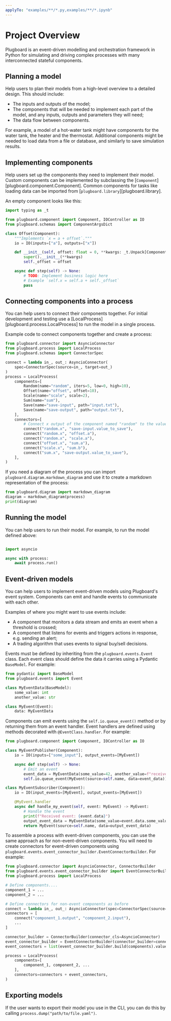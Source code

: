 ```yaml
---
applyTo: "examples/**/*.py,examples/**/*.ipynb"
---
```


# Project Overview

Plugboard is an event-driven modelling and orchestration framework in Python for simulating and driving complex processes with many interconnected stateful components.

## Planning a model

Help users to plan their models from a high-level overview to a detailed design. This should include:

* The inputs and outputs of the model;
* The components that will be needed to implement each part of the model, and any inputs, outputs and parameters they will need;
* The data flow between components.

For example, a model of a hot-water tank might have components for the water tank, the heater and the thermostat. Additional components might be needed to load data from a file or database, and similarly to save simulation results.

## Implementing components

Help users set up the components they need to implement their model. Custom components can be implemented by subclassing the [`Component`][plugboard.component.Component]. Common components for tasks like loading data can be imported from [`plugboard.library`][plugboard.library].

An empty component looks  like this:

```python
import typing as _t

from plugboard.component import Component, IOController as IO
from plugboard.schemas import ComponentArgsDict

class Offset(Component):
    """Implements `x = a + offset`."""
    io = IO(inputs=["a"], outputs=["x"])

    def __init__(self, offset: float = 0, **kwargs: _t.Unpack[ComponentArgsDict]) -> None:
        super().__init__(**kwargs)
        self._offset = offset

    async def step(self) -> None:
        # TODO: Implement business logic here
        # Example `self.x = self.a + self._offset`
        pass
```

## Connecting components into a process

You can help users to connect their components together. For initial development and testing use a [LocalProcess][plugboard.process.LocalProcess] to run the model in a single process.

Example code to connect components together and create a process:

```python
from plugboard.connector import AsyncioConnector
from plugboard.process import LocalProcess
from plugboard.schemas import ConnectorSpec

connect = lambda in_, out_: AsyncioConnector( 
    spec=ConnectorSpec(source=in_, target=out_)
)
process = LocalProcess(
    components=[
        Random(name="random", iters=5, low=0, high=10),
        Offset(name="offset", offset=10),
        Scale(name="scale", scale=2),
        Sum(name="sum"),
        Save(name="save-input", path="input.txt"),
        Save(name="save-output", path="output.txt"),
    ],
    connectors=[
        # Connect x output of the component named "random" to the value_to_save input of the component named "save-input", etc.
        connect("random.x", "save-input.value_to_save"),
        connect("random.x", "offset.a"),
        connect("random.x", "scale.a"),
        connect("offset.x", "sum.a"),
        connect("scale.x", "sum.b"),
        connect("sum.x", "save-output.value_to_save"),
    ],
)
```

If you need a diagram of the process you can import `plugboard.diagram.markdown_diagram` and use it to create a markdown representation of the process:

```python
from plugboard.diagram import markdown_diagram
diagram = markdown_diagram(process)
print(diagram)
```

## Running the model

You can help users to run their model. For example, to run the model defined above:

```python

import asyncio

async with process:
    await process.run()
```

## Event-driven models

You can help users to implement event-driven models using Plugboard's event system. Components can emit and handle events to communicate with each other.

Examples of where you might want to use events include:
* A component that monitors a data stream and emits an event when a threshold is crossed;
* A component that listens for events and triggers actions in response, e.g. sending an alert;
* A trading algorithm that uses events to signal buy/sell decisions.

Events must be defined by inheriting from the `plugboard.events.Event` class. Each event class should define the data it carries using a Pydantic `BaseModel`. For example:

```python
from pydantic import BaseModel
from plugboard.events import Event

class MyEventData(BaseModel):
    some_value: int
    another_value: str

class MyEvent(Event):
    data: MyEventData
```

Components can emit events using the `self.io.queue_event()` method or by returning them from an event handler. Event handlers are defined using methods decorated with `@EventClass.handler`. For example:

```python
from plugboard.component import Component, IOController as IO

class MyEventPublisher(Component):
    io = IO(inputs=["some_input"], output_events=[MyEvent])

    async def step(self) -> None:
        # Emit an event
        event_data = MyEventData(some_value=42, another_value=f"received {self.some_input}")
        self.io.queue_event(MyEvent(source=self.name, data=event_data))

class MyEventSubscriber(Component):
    io = IO(input_events=[MyEvent], output_events=[MyEvent])

    @MyEvent.handler
    async def handle_my_event(self, event: MyEvent) -> MyEvent:
        # Handle the event
        print(f"Received event: {event.data}")
        output_event_data = MyEventData(some_value=event.data.some_value + 1, another_value="handled")
        return MyEvent(source=self.name, data=output_event_data)
```

To assemble a process with event-driven components, you can use the same approach as for non-event-driven components. You will need to create connectors for event-driven components using `plugboard.events.event_connector_builder.EventConnectorBuilder`. For example:

```python
from plugboard.connector import AsyncioConnector, ConnectorBuilder
from plugboard.events.event_connector_builder import EventConnectorBuilder
from plugboard.process import LocalProcess

# Define components....
component_1 = ...
component_2 = ...

# Define connectors for non-event components as before
connect = lambda in_, out_: AsyncioConnector(spec=ConnectorSpec(source=in_, target=out_))
connectors = [
    connect("component_1.output", "component_2.input"),
    ...
]

connector_builder = ConnectorBuilder(connector_cls=AsyncioConnector)
event_connector_builder = EventConnectorBuilder(connector_builder=connector_builder)
event_connectors = list(event_connector_builder.build(components).values())

process = LocalProcess(
    components=[
        component_1, component_2, ...
    ],
    connectors=connectors + event_connectors,
)
```

## Exporting models

If the user wants to export their model you use in the CLI, you can do this by calling `process.dump("path/to/file.yaml")`. 
